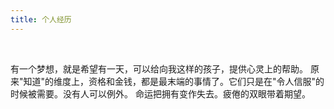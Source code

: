 ```yaml
---
title: 个人经历
---
```


<br>

有一个梦想，就是希望有一天，可以给向我这样的孩子，提供心灵上的帮助。
原来"知道"的维度上，资格和金钱，都是最末端的事情了。它们只是在"令人信服"的时候被需要。没有人可以例外。
命运把拥有变作失去。疲倦的双眼带着期望。